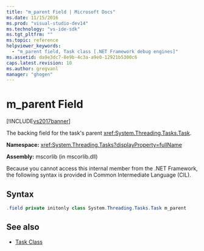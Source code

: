 ```yaml
---
title: "m_parent Field | Microsoft Docs"
ms.date: 11/15/2016
ms.prod: "visual-studio-dev14"
ms.technology: "vs-ide-sdk"
ms.tgt_pltfrm: ""
ms.topic: reference
helpviewer_keywords:
  - "m_parent field, Task class [.NET Framework debug engines]"
ms.assetid: da9e3dc7-8e9b-4c3a-a9e0-12921b5300c6
caps.latest.revision: 10
ms.author: gregvanl
manager: "ghogen"
---
```

# m_parent Field
[!INCLUDE[vs2017banner](../../includes/vs2017banner.md)]

The backing field for the task's parent <xref:System.Threading.Tasks.Task>.

**Namespace:** <xref:System.Threading.Tasks?displayProperty=fullName>

**Assembly:** mscorlib (in mscorlib.dll)

Because you cannot access this internal member from the .NET Framework, the following syntax is provided in Common Intermediate Language (CIL).

## Syntax

```csharp
.field private initonly class System.Threading.Tasks.Task m_parent
```

## See also

- [Task Class](../../extensibility/debugger/task-class-internal-members.md)